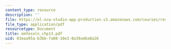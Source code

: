 ```yaml
---
content_type: resource
description: ''
file: https://ol-ocw-studio-app-production.s3.amazonaws.com/courses/res-6-001-electromagnetic-fields-and-energy-spring-2008/03eaa95ab3bbfa0810e38a39a4ba0a26_emfesoln_chp13.pdf
file_type: application/pdf
resourcetype: Document
title: emfesoln_chp13.pdf
uid: 03eaa95a-b3bb-fa08-10e3-8a39a4ba0a26
---
```

